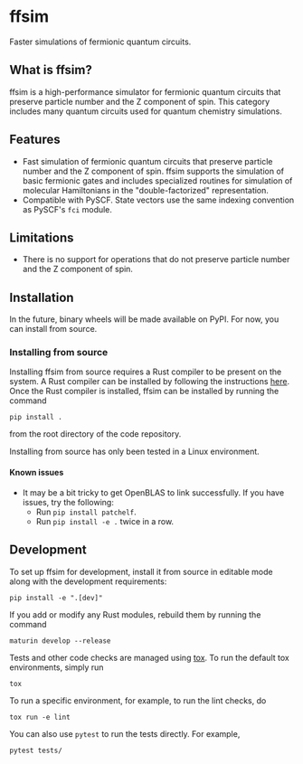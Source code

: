 # ffsim

Faster simulations of fermionic quantum circuits.

## What is ffsim?

ffsim is a high-performance simulator for fermionic quantum circuits that preserve particle number
and the Z component of spin. This category includes many quantum circuits used for quantum chemistry simulations.

## Features

- Fast simulation of fermionic quantum circuits that preserve particle number and the Z component of spin.
  ffsim supports the simulation of basic fermionic gates and includes specialized routines for simulation
  of molecular Hamiltonians in the "double-factorized" representation.
- Compatible with PySCF. State vectors use the same indexing convention as PySCF's `fci` module.

## Limitations

- There is no support for operations that do not preserve particle number and the Z component of spin.

## Installation

In the future, binary wheels will be made available on PyPI. For now, you can install from source.

### Installing from source

Installing ffsim from source requires a Rust compiler to be present on the system.
A Rust compiler can be installed by following the instructions [here](https://www.rust-lang.org/tools/install).
Once the Rust compiler is installed, ffsim can be installed by running the command

    pip install .

from the root directory of the code repository.

Installing from source has only been tested in a Linux environment.

#### Known issues

- It may be a bit tricky to get OpenBLAS to link successfully. If you have issues, try the following:
  - Run `pip install patchelf`.
  - Run `pip install -e .` twice in a row.

## Development

To set up ffsim for development, install it from source in editable mode along with the development requirements:

    pip install -e ".[dev]"

If you add or modify any Rust modules, rebuild them by running the command

    maturin develop --release

Tests and other code checks are managed using [tox](https://tox.wiki/en/latest/).
To run the default tox environments, simply run

    tox

To run a specific environment, for example, to run the lint checks, do

    tox run -e lint

You can also use `pytest` to run the tests directly. For example,

    pytest tests/
